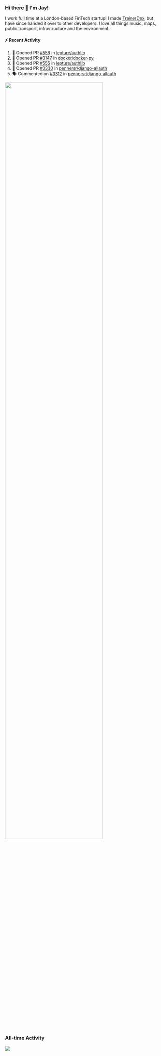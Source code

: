 ### Hi there 👋 I'm Jay!
I work full time at a London-based FinTech startup! I made [TrainerDex](https://www.github.com/TrainerDex), but have since handed it over to other developers. I love all things music, maps, public transport, infrastructure and the environment.

#### :zap: Recent Activity
<!--START_SECTION:activity-->
1. 💪 Opened PR [#558](https://github.com/lepture/authlib/pull/558) in [lepture/authlib](https://github.com/lepture/authlib)
2. 💪 Opened PR [#3147](https://github.com/docker/docker-py/pull/3147) in [docker/docker-py](https://github.com/docker/docker-py)
3. 💪 Opened PR [#555](https://github.com/lepture/authlib/pull/555) in [lepture/authlib](https://github.com/lepture/authlib)
4. 💪 Opened PR [#3330](https://github.com/pennersr/django-allauth/pull/3330) in [pennersr/django-allauth](https://github.com/pennersr/django-allauth)
5. 🗣 Commented on [#3312](https://github.com/pennersr/django-allauth/issues/3312) in [pennersr/django-allauth](https://github.com/pennersr/django-allauth)
<!--END_SECTION:activity-->

[<img src="https://wakatime.com/share/@TurnrDev/4142a9ac-7325-4d2f-a2bb-ec199b5c798c.svg" width="80%" />](https://wakatime.com/@TurnrDev)  


### All-time Activity
[<img src="https://github-readme-stats.vercel.app/api/wakatime?username=TurnrDev&layout=compact" />](https://wakatime.com/@TurnrDev)
